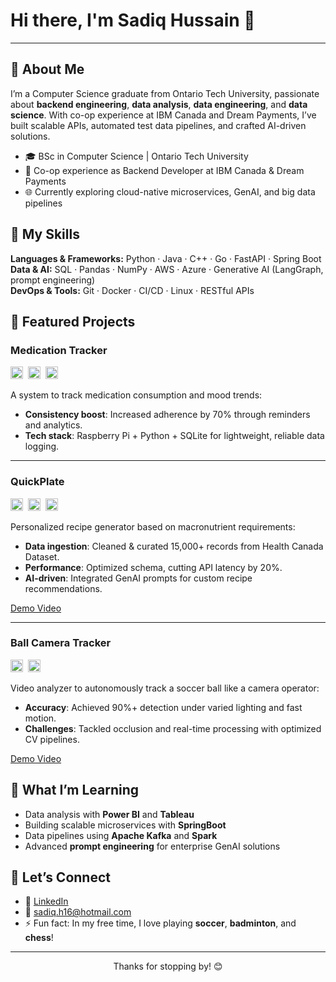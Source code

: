 # Hi there, I'm Sadiq Hussain 👋

---

## 🔭 About Me

I’m a Computer Science graduate from Ontario Tech University, passionate about **backend engineering**, **data analysis**, **data engineering**, and **data science**. With co-op experience at IBM Canada and Dream Payments, I’ve built scalable APIs, automated test data pipelines, and crafted AI-driven solutions.

- 🎓 BSc in Computer Science | Ontario Tech University
- 💼 Co-op experience as Backend Developer at IBM Canada & Dream Payments
- 🌐 Currently exploring cloud-native microservices, GenAI, and big data pipelines


## 🚀 My Skills

**Languages & Frameworks:** Python · Java · C++ · Go · FastAPI · Spring Boot  
**Data & AI:** SQL · Pandas · NumPy · AWS · Azure · Generative AI (LangGraph, prompt engineering)  
**DevOps & Tools:** Git · Docker · CI/CD · Linux · RESTful APIs  


## 💼 Featured Projects

### Medication Tracker  
<p float="left">
  <img src="https://img.shields.io/badge/Raspberry%20Pi-c7053d?logo=raspberry-pi" alt="Raspberry Pi" height="20"/>&nbsp;
  <img src="https://img.shields.io/badge/Python-yellow?logo=python" alt="Python" height="20"/>&nbsp;
  <img src="https://img.shields.io/badge/SQLite-003B57?logo=sqlite" alt="SQLite" height="20"/>
</p>
A system to track medication consumption and mood trends:

- **Consistency boost**: Increased adherence by 70% through reminders and analytics.
- **Tech stack**: Raspberry Pi + Python + SQLite for lightweight, reliable data logging.

---

### QuickPlate  
<p float="left">
  <img src="https://img.shields.io/badge/FastAPI-000000?logo=fastapi" alt="FastAPI" height="20"/>&nbsp;
  <img src="https://img.shields.io/badge/Pandas-644EA8?logo=pandas" alt="Pandas" height="20"/>&nbsp;
  <img src="https://img.shields.io/badge/GenAI-74AA9C?logo=openai" alt="GenAI" height="20"/>
</p>
Personalized recipe generator based on macronutrient requirements:

- **Data ingestion**: Cleaned & curated 15,000+ records from Health Canada Dataset.
- **Performance**: Optimized schema, cutting API latency by 20%.
- **AI-driven**: Integrated GenAI prompts for custom recipe recommendations.

[Demo Video](https://youtube.com/shorts/454u-3yVrPg)

---

### Ball Camera Tracker  
<p float="left">
  <img src="https://img.shields.io/badge/OpenCV-E9DCC9?logo=opencv" alt="OpenCV" height="20"/>&nbsp;
  <img src="https://img.shields.io/badge/numpy-4B8BBE?logo=numpy" alt="NumPy" height="20"/>
</p>
Video analyzer to autonomously track a soccer ball like a camera operator:

- **Accuracy**: Achieved 90%+ detection under varied lighting and fast motion.
- **Challenges**: Tackled occlusion and real-time processing with optimized CV pipelines.

[Demo Video](https://www.youtube.com/watch?v=0qBSK4Ixn-s)


## 🌱 What I’m Learning

- Data analysis with **Power BI** and **Tableau**
- Building scalable microservices with **SpringBoot**
- Data pipelines using **Apache Kafka** and **Spark**
- Advanced **prompt engineering** for enterprise GenAI solutions


## 🤝 Let’s Connect

- 🔗 [LinkedIn](https://www.linkedin.com/in/sadiq-hussain-721926224/)
- 📧 sadiq.h16@hotmail.com
- ⚡ Fun fact: In my free time, I love playing **soccer**, **badminton**, and **chess**!

---

<p align="center">Thanks for stopping by! 😊</p>
